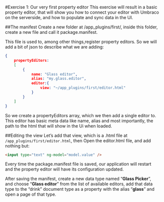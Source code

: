 #Exercise 1: Our very first property editor
This exercise will result in a basic property editor, that will show you how to connect your editor with Umbraco on the serverside, and how to populate and sync data in the UI. 

##The manifest
Create a new folder at /app_plugins/first/, inside this folder, create a new file and call it package.manifest.

This file is used to, among other things,register property editors. So we will add a bit of json to describe what we are adding:

```json
{
	propertyEditors:
	[
		{
			name: "Glass editor",
			alias: "my.glass.editor",
			editor:{
				view: "~/app_plugins/first/editor.html"
			}	
		}
	]
}
```

So we create a propertyEditors array, which we then add a single editor to. This editor has basic meta data like name, alias and most importantly, the path to the html that will show in the Ui when loaded. 

##Editing the view
Let’s add that view, which is a .html file at `/app_plugins/first/editor.html`, then Open the editor.html file, and add nothing but:

```html
<input type="text" ng-model="model.value" /> 
```

Every time the package.manifest file is saved, our application will restart and the property editor will have its configuration updated.

After saving the manifest, create a new data type named “**Glass Picker**”, and choose “**Glass editor**” from the list of available editors, add that data type to the “drink” document type as a property with the alias “**glass**” and open a page of that type.
